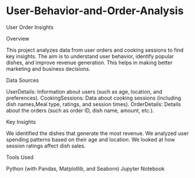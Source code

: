 # User-Behavior-and-Order-Analysis
User Order Insights


Overview



This project analyzes data from user orders and cooking sessions to find key insights. The aim is to understand user behavior, identify popular dishes, and improve revenue generation. This helps in making better marketing and business decisions.

Data Sources

UserDetails: Information about users (such as age, location, and preferences).
CookingSessions: Data about cooking sessions (including dish names,Meal type, ratings, and session times).
OrderDetails: Details about the orders (such as order ID, dish name, amount, etc.).


Key Insights

We identified the dishes that generate the most revenue.
We analyzed user spending patterns based on their age and location.
We looked at how session ratings affect dish sales.


Tools Used

Python (with Pandas, Matplotlib, and Seaborn)
Jupyter Notebook

